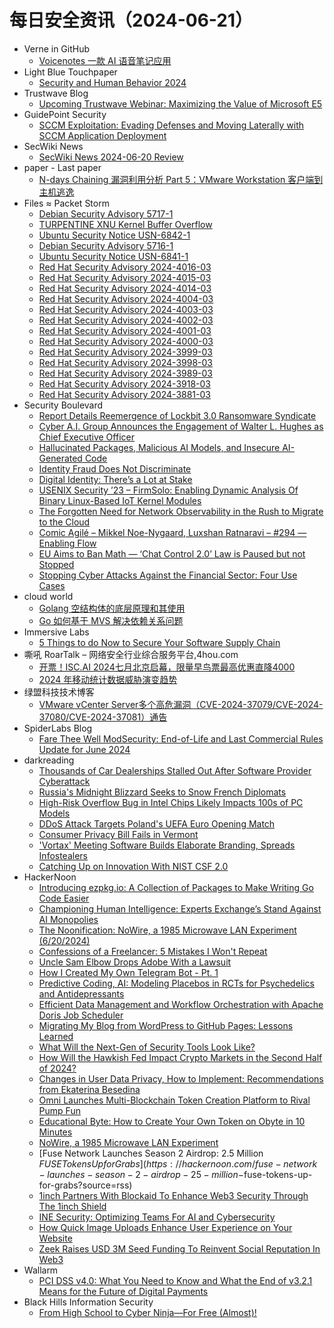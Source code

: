 # 每日安全资讯（2024-06-21）

- Verne in GitHub
  - [Voicenotes 一款 AI 语音笔记应用](https://einverne.github.io/post/2024/06/voicenotes.html)
- Light Blue Touchpaper
  - [Security and Human Behavior 2024](https://www.lightbluetouchpaper.org/2024/06/20/security-and-human-behavior-2024/)
- Trustwave Blog
  - [Upcoming Trustwave Webinar: Maximizing the Value of Microsoft E5](https://www.trustwave.com/en-us/resources/blogs/trustwave-blog/maximizing-e5-value-prioritized-strategies-and-the-importance-of-managed-services-partners/)
- GuidePoint Security
  - [SCCM Exploitation: Evading Defenses and Moving Laterally with SCCM Application Deployment](https://www.guidepointsecurity.com/blog/sccm-exploitation-evading-defenses-and-moving-laterally-with-sccm-application-deployment/)
- SecWiki News
  - [SecWiki News 2024-06-20 Review](http://www.sec-wiki.com/?2024-06-20)
- paper - Last paper
  - [N-days Chaining 漏洞利用分析 Part 5：VMware Workstation 客户端到主机逃逸](https://paper.seebug.org/3184/)
- Files ≈ Packet Storm
  - [Debian Security Advisory 5717-1](https://packetstormsecurity.com/files/179173/dsa-5717-1.txt)
  - [TURPENTINE XNU Kernel Buffer Overflow](https://packetstormsecurity.com/files/179172/CVE-2024-27815-main.zip)
  - [Ubuntu Security Notice USN-6842-1](https://packetstormsecurity.com/files/179171/USN-6842-1.txt)
  - [Debian Security Advisory 5716-1](https://packetstormsecurity.com/files/179170/dsa-5716-1.txt)
  - [Ubuntu Security Notice USN-6841-1](https://packetstormsecurity.com/files/179169/USN-6841-1.txt)
  - [Red Hat Security Advisory 2024-4016-03](https://packetstormsecurity.com/files/179168/RHSA-2024-4016-03.txt)
  - [Red Hat Security Advisory 2024-4015-03](https://packetstormsecurity.com/files/179167/RHSA-2024-4015-03.txt)
  - [Red Hat Security Advisory 2024-4014-03](https://packetstormsecurity.com/files/179166/RHSA-2024-4014-03.txt)
  - [Red Hat Security Advisory 2024-4004-03](https://packetstormsecurity.com/files/179165/RHSA-2024-4004-03.txt)
  - [Red Hat Security Advisory 2024-4003-03](https://packetstormsecurity.com/files/179164/RHSA-2024-4003-03.txt)
  - [Red Hat Security Advisory 2024-4002-03](https://packetstormsecurity.com/files/179163/RHSA-2024-4002-03.txt)
  - [Red Hat Security Advisory 2024-4001-03](https://packetstormsecurity.com/files/179162/RHSA-2024-4001-03.txt)
  - [Red Hat Security Advisory 2024-4000-03](https://packetstormsecurity.com/files/179161/RHSA-2024-4000-03.txt)
  - [Red Hat Security Advisory 2024-3999-03](https://packetstormsecurity.com/files/179160/RHSA-2024-3999-03.txt)
  - [Red Hat Security Advisory 2024-3998-03](https://packetstormsecurity.com/files/179159/RHSA-2024-3998-03.txt)
  - [Red Hat Security Advisory 2024-3989-03](https://packetstormsecurity.com/files/179158/RHSA-2024-3989-03.txt)
  - [Red Hat Security Advisory 2024-3918-03](https://packetstormsecurity.com/files/179157/RHSA-2024-3918-03.txt)
  - [Red Hat Security Advisory 2024-3881-03](https://packetstormsecurity.com/files/179156/RHSA-2024-3881-03.txt)
- Security Boulevard
  - [Report Details Reemergence of Lockbit 3.0 Ransomware Syndicate](https://securityboulevard.com/2024/06/report-details-reemergence-of-lockbit-3-0-ransomware-syndicate/)
  - [Cyber A.I. Group Announces the Engagement of Walter L. Hughes as Chief Executive Officer](https://securityboulevard.com/2024/06/cyber-a-i-group-announces-the-engagement-of-walter-l-hughes-as-chief-executive-officer/)
  - [Hallucinated Packages, Malicious AI Models, and Insecure AI-Generated Code](https://securityboulevard.com/2024/06/hallucinated-packages-malicious-ai-models-and-insecure-ai-generated-code/)
  - [Identity Fraud Does Not Discriminate](https://securityboulevard.com/2024/06/identity-fraud-does-not-discriminate/)
  - [Digital Identity: There’s a Lot at Stake](https://securityboulevard.com/2024/06/digital-identity-theres-a-lot-at-stake/)
  - [USENIX Security ’23 – FirmSolo: Enabling Dynamic Analysis Of Binary Linux-Based IoT Kernel Modules](https://securityboulevard.com/2024/06/usenix-security-23-firmsolo-enabling-dynamic-analysis-of-binary-linux-based-iot-kernel-modules/)
  - [The Forgotten Need for Network Observability in the Rush to Migrate to the Cloud](https://securityboulevard.com/2024/06/the-forgotten-need-for-network-observability-in-the-rush-to-migrate-to-the-cloud/)
  - [Comic Agilé – Mikkel Noe-Nygaard, Luxshan Ratnaravi – #294 — Enabling Flow](https://securityboulevard.com/2024/06/comic-agile-mikkel-noe-nygaard-luxshan-ratnaravi-294-enabling-flow/)
  - [EU Aims to Ban Math — ‘Chat Control 2.0’ Law is Paused but not Stopped](https://securityboulevard.com/2024/06/chat-control-2-eu-richixbw/)
  - [Stopping Cyber Attacks Against the Financial Sector: Four Use Cases](https://securityboulevard.com/2024/06/stopping-cyber-attacks-against-the-financial-sector-four-use-cases/)
- cloud world
  - [Golang 空结构体的底层原理和其使用](https://cloudsjhan.github.io/2024/06/20/Golang-%E7%A9%BA%E7%BB%93%E6%9E%84%E4%BD%93%E7%9A%84%E5%BA%95%E5%B1%82%E5%8E%9F%E7%90%86%E5%92%8C%E5%85%B6%E4%BD%BF%E7%94%A8/)
  - [Go 如何基于 MVS 解决依赖关系问题](https://cloudsjhan.github.io/2024/06/20/Go-%E5%A6%82%E4%BD%95%E5%9F%BA%E4%BA%8E-MVS-%E8%A7%A3%E5%86%B3%E4%BE%9D%E8%B5%96%E5%85%B3%E7%B3%BB%E9%97%AE%E9%A2%98/)
- Immersive Labs
  - [5 Things to do Now to Secure Your Software Supply Chain](https://www.immersivelabs.com/blog/5-things-to-do-now-to-secure-your-software-supply-chain/)
- 嘶吼 RoarTalk – 网络安全行业综合服务平台,4hou.com
  - [开票！ISC.AI 2024七月北京启幕，限量早鸟票最高优惠直降4000](https://www.4hou.com/posts/m0lr)
  - [2024 年移动统计数据威胁演变趋势](https://www.4hou.com/posts/JKVJ)
- 绿盟科技技术博客
  - [VMware vCenter Server多个高危漏洞（CVE-2024-37079/CVE-2024-37080/CVE-2024-37081）通告](https://blog.nsfocus.net/vmware-vcenter-servercve-2024-37079-cve-2024-37080-cve-2024-37081/)
- SpiderLabs Blog
  - [Fare Thee Well ModSecurity: End-of-Life and Last Commercial Rules Update for June 2024](https://www.trustwave.com/en-us/resources/blogs/spiderlabs-blog/fare-thee-well-modsecurity-end-of-life-and-last-commercial-rules-update-for-june-2024/)
- darkreading
  - [Thousands of Car Dealerships Stalled Out After Software Provider Cyberattack](https://www.darkreading.com/application-security/thousands-of-car-dealerships-stalled-out-after-software-provider-cyber-incident)
  - [Russia's Midnight Blizzard Seeks to Snow French Diplomats](https://www.darkreading.com/remote-workforce/russia-midnight-blizzard-french-diplomats)
  - [High-Risk Overflow Bug in Intel Chips Likely Impacts 100s of PC Models](https://www.darkreading.com/vulnerabilities-threats/high-risk-overflow-bug-in-intel-chips-likely-impacts-100s-of-pc-models)
  - [DDoS Attack Targets Poland's UEFA Euro Opening Match](https://www.darkreading.com/cyberattacks-data-breaches/ddos-attack-poland-uefa-euro-opening-match)
  - [Consumer Privacy Bill Fails in Vermont](https://www.darkreading.com/cyber-risk/consumer-privacy-bill-fails-vermont)
  - ['Vortax' Meeting Software Builds Elaborate Branding, Spreads Infostealers](https://www.darkreading.com/remote-workforce/vortax-meeting-software-branding-spreads-infostealers)
  - [Catching Up on Innovation With NIST CSF 2.0](https://www.darkreading.com/vulnerabilities-threats/catching-up-on-innovation-with-nist-csf-2-0)
- HackerNoon
  - [Introducing ezpkg.io: A Collection of Packages to Make Writing Go Code Easier](https://hackernoon.com/introducing-ezpkgio-a-collection-of-packages-to-make-writing-go-code-easier?source=rss)
  - [Championing Human Intelligence: Experts Exchange’s Stand Against AI Monopolies](https://hackernoon.com/championing-human-intelligence-experts-exchanges-stand-against-ai-monopolies?source=rss)
  - [The Noonification: NoWire, a 1985 Microwave LAN Experiment (6/20/2024)](https://hackernoon.com/6-20-2024-noonification?source=rss)
  - [Confessions of a Freelancer: 5 Mistakes I Won't Repeat](https://hackernoon.com/confessions-of-a-freelancer-5-mistakes-i-wont-repeat?source=rss)
  - [Uncle Sam Elbow Drops Adobe With a Lawsuit](https://hackernoon.com/uncle-sam-elbow-drops-adobe-with-a-lawsuit?source=rss)
  - [How I Created My Own Telegram Bot - Pt. 1](https://hackernoon.com/how-i-created-my-own-telegram-bot-pt-1?source=rss)
  - [Predictive Coding, AI: Modeling Placebos in RCTs for Psychedelics and Antidepressants](https://hackernoon.com/predictive-coding-ai-modeling-placebos-in-rcts-for-psychedelics-and-antidepressants?source=rss)
  - [Efficient Data Management and Workflow Orchestration with Apache Doris Job Scheduler](https://hackernoon.com/efficient-data-management-and-workflow-orchestration-with-apache-doris-job-scheduler?source=rss)
  - [Migrating My Blog from WordPress to GitHub Pages: Lessons Learned](https://hackernoon.com/migrating-my-blog-from-wordpress-to-github-pages-lessons-learned?source=rss)
  - [What Will the Next-Gen of Security Tools Look Like?](https://hackernoon.com/what-will-the-next-gen-of-security-tools-look-like?source=rss)
  - [How Will the Hawkish Fed Impact Crypto Markets in the Second Half of 2024?](https://hackernoon.com/how-will-the-hawkish-fed-impact-crypto-markets-in-the-second-half-of-2024?source=rss)
  - [Changes in User Data Privacy, How to Implement: Recommendations from Ekaterina Besedina](https://hackernoon.com/changes-in-user-data-privacy-how-to-implement-recommendations-from-ekaterina-besedina?source=rss)
  - [Omni Launches Multi-Blockchain Token Creation Platform to Rival Pump Fun](https://hackernoon.com/omni-launches-multi-blockchain-token-creation-platform-to-rival-pump-fun?source=rss)
  - [Educational Byte: How to Create Your Own Token on Obyte in 10 Minutes](https://hackernoon.com/educational-byte-how-to-create-your-own-token-on-obyte-in-10-minutes?source=rss)
  - [NoWire, a 1985 Microwave LAN Experiment](https://hackernoon.com/nowire-a-1985-microwave-lan-experiment?source=rss)
  - [Fuse Network Launches Season 2 Airdrop: 2.5 Million $FUSE Tokens Up for Grabs](https://hackernoon.com/fuse-network-launches-season-2-airdrop-25-million-$fuse-tokens-up-for-grabs?source=rss)
  - [1inch Partners With Blockaid To Enhance Web3 Security Through The 1inch Shield](https://hackernoon.com/1inch-partners-with-blockaid-to-enhance-web3-security-through-the-1inch-shield?source=rss)
  - [INE Security: Optimizing Teams For AI and Cybersecurity](https://hackernoon.com/ine-security-optimizing-teams-for-ai-and-cybersecurity?source=rss)
  - [How Quick Image Uploads Enhance User Experience on Your Website](https://hackernoon.com/how-quick-image-uploads-enhance-user-experience-on-your-website?source=rss)
  - [Zeek Raises USD 3M Seed Funding To Reinvent Social Reputation In Web3](https://hackernoon.com/zeek-raises-usd-3m-seed-funding-to-reinvent-social-reputation-in-web3?source=rss)
- Wallarm
  - [PCI DSS v4.0:  What You Need to Know and What the End of v3.2.1 Means for the Future of Digital Payments](https://lab.wallarm.com/pci-dss-v4-0-what-you-need-to-know-and-what-the-end-of-v3-2-1-means-for-the-future-of-digital-payments/)
- Black Hills Information Security
  - [From High School to Cyber Ninja—For Free (Almost)!](https://www.blackhillsinfosec.com/from-high-school-to-cyber-ninja/)
